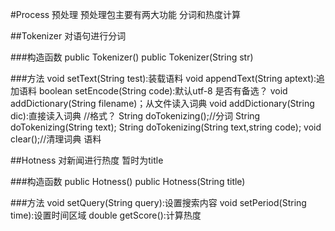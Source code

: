 #Process 预处理
预处理包主要有两大功能 分词和热度计算

##Tokenizer 对语句进行分词

###构造函数
public Tokenizer()
public Tokenizer(String str)

###方法
void setText(String test):装载语料
void appendText(String aptext):追加语料
boolean setEncode(String code):默认utf-8 是否有备选？
void addDictionary(String filename)；从文件读入词典
void addDictionary(String dic):直接读入词典 //格式？
String doTokenizing();//分词
String doTokenizing(String text);
String doTokenizing(String text,string code);
void clear();//清理词典 语料

##Hotness 对新闻进行热度  暂时为title

###构造函数
public Hotness()
public Hotness(String title)

###方法
void setQuery(String query):设置搜索内容
void setPeriod(String time):设置时间区域
double getScore():计算热度 